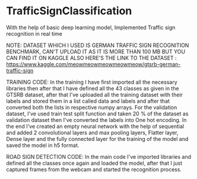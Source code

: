 # TrafficSignClassification
With the help of basic deep learning model, Implemented Traffic sign recognition in real time


NOTE: DATASET WHICH I USED IS GERMAN TRAFFIC SIGN RECOGNITION BENCHMARK, CAN'T UPLOAD IT AS IT IS MORE THAN 100 MB BUT YOU CAN FIND IT ON KAGGLE ALSO HERE'S THE LINK TO THE DATASET : https://www.kaggle.com/meowmeowmeowmeowmeow/gtsrb-german-traffic-sign

TRAINING CODE: In the training I have first imported all the necessary libraries then after that I have defined all the 43 classes as given in the GTSRB dataset, after that I've uploaded all the training dataset with their labels and stored them in a list called data and labels and after that converted both the lists in respective numpy arrays. For the validation dataset, I've used train test split function and taken 20 % of the dataset as validation dataset then I've converted the labels into One hot encoding. In the end I've created an empty neural network with the help of sequential and added 2 convolutional layers and max pooling layers, Flatter layer, Dense layer and the fully connected layer for the training of the model and saved the model in h5 format.


ROAD SIGN DETECTION CODE: In the main code I've imported libraries and defined all the classes once again and loaded the model, after that I just captured frames from the webcam and started the recognition process.
